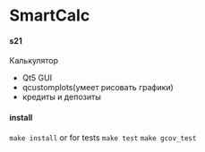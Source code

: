 # SmartCalc
#### s21
Калькулятор
- Qt5 GUI
- qcustomplots(умеет рисовать графики)
- кредиты и депозиты

#### install
``` make install ```
or for tests
``` make test ```
``` make gcov_test ```

